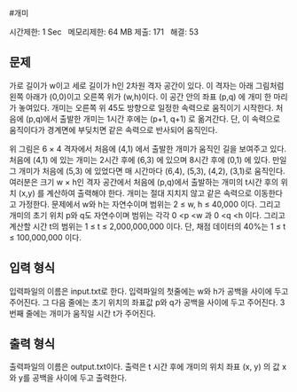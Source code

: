 #개미

시간제한: 1 Sec  
메모리제한: 64 MB
제출: 171  
해결: 53

## 문제
가로 길이가 w이고 세로 길이가 h인 2차원 격자 공간이 있다. 이 격자는 아래 그림처럼 왼쪽 아래가 (0,0)이고 오른쪽 위가 (w,h)이다. 이 공간 안의 좌표 (p,q) 에 개미 한 마리가 놓여있다. 개미는 오른쪽 위 45도 방향으로 일정한 속력으로 움직이기 시작한다. 처음에 (p,q)에서 출발한 개미는 1시간 후에는 (p+1, q+1) 로 옮겨간다.
단, 이 속력으로 움직이다가 경계면에 부딪치면 같은 속력으로 반사되어 움직인다.

위 그림은 6 × 4 격자에서 처음에 (4,1) 에서 출발한 개미가 움직인 길을 보여주고 있다. 처음에 (4,1) 에 있는 개미는 2시간 후에 (6,3) 에 있으며 8시간 후에 (0,1) 에 있다. 만일 그 개미가 처음에 (5,3) 에 있었다면 매 시간마다 (6,4), (5,3), (4,2), (3,1)로 움직인다.
여러분은 크기 w × h인 격자 공간에서 처음에 (p,q)에서 출발하는 개미의 t시간 후의 위치 (x,y) 를 계산하여 출력해야 한다. 개미는 절대 지치지 않고 같은 속력으로 이동한다고 가정한다.
문제에서 w와 h는 자연수이며 범위는 2 ≤ w, h ≤ 40,000 이다. 그리고 개미의 초기 위치 p와 q도 자연수이며 범위는 각각 0 <p <w 과 0 <q <h 이다. 그리고 계산할 시간 t의 범위는 1 ≤ t ≤ 2,000,000,000 이다. 단, 채점 데이터의 40%는 1 ≤ t ≤ 100,000,000 이다.

## 입력 형식
입력파일의 이름은 input.txt로 한다.
입력파일의 첫줄에는 w와 h가 공백을 사이에 두고 주어진다. 그 다음 줄에는 초기 위치의 좌표값 p와 q가 공백을 사이에 두고 주어진다. 3번째 줄에는 개미가 움직일 시간 t가 주어진다.


## 출력 형식
출력파일의 이름은 output.txt이다.
출력은 t 시간 후에 개미의 위치 좌표 (x, y) 의 값 x와 y를 공백을 사이에 두고 출력한다.
